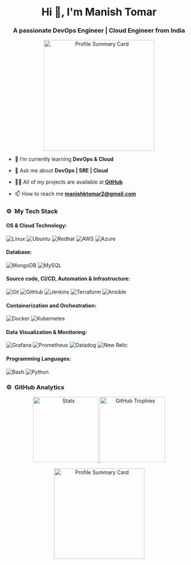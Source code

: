 <h1 align="center">Hi 👋, I'm Manish Tomar</h1>
<h3 align="center">A passionate DevOps Engineer | Cloud Engineer from India</h3>

<p align="center">
    <!-- Profile Summary Card -->
    <img height="300em" src="https://user-images.githubusercontent.com/74038190/221352995-5ac18bdf-1a19-4f99-bbb6-77559b220470.gif" alt="Profile Summary Card" />
</p>

- 🌱 I’m currently learning **DevOps & Cloud**

- 💬 Ask me about **DevOps | SRE | Cloud**

- 👨‍💻 All of my projects are available at **[GitHub](https://www.linkedin.com/in/manishktomar/)**

- 📫 How to reach me **manishktomar2@gmail.com**

### ⚙️ &nbsp;My Tech Stack
#### OS & Cloud Technology:

![Linux](https://skillicons.dev/icons?i=linux)
![Ubuntu](https://skillicons.dev/icons?i=ubuntu)
![Redhat](https://skillicons.dev/icons?i=redhat)
![AWS](https://skillicons.dev/icons?i=aws)
![Azure](https://skillicons.dev/icons?i=azure)

#### Database:

![MongoDB](https://skillicons.dev/icons?i=mongodb)
![MySQL](https://skillicons.dev/icons?i=mysql)

#### Source code, CI/CD, Automation & Infrastructure: 

![Git](https://skillicons.dev/icons?i=git)
![GitHub](https://skillicons.dev/icons?i=github)
![Jenkins](https://skillicons.dev/icons?i=jenkins)
![Terraform](https://skillicons.dev/icons?i=terraform)
![Ansible](https://skillicons.dev/icons?i=ansible)

#### Containerization and Orchestration:

![Docker](https://skillicons.dev/icons?i=docker)
![Kubernetes](https://skillicons.dev/icons?i=kubernetes)

#### Data Visualization & Monitoring:

![Grafana](https://skillicons.dev/icons?i=grafana)
![Prometheus](https://skillicons.dev/icons?i=prometheus)
![Datadog](https://www.vectorlogo.zone/logos/datadoghq/datadoghq-icon.svg)
![New Relic](https://www.vectorlogo.zone/logos/newrelic/newrelic-icon.svg)

#### Programming Languages:

![Bash](https://skillicons.dev/icons?i=bash)
![Python](https://skillicons.dev/icons?i=python)


### ⚙️ &nbsp;GitHub Analytics
<p align="center">
  <a href="https://github.com/Yuvadi29">
    <img height="177em" src="https://github-stats-alpha.vercel.app/api/?username=manishktomar&cc=333333&tc=ffffff&ic=4B8BDA" alt="Stats" />
    <img height="177em" src="https://github-contributor-stats.vercel.app/api?username=manishktomar&limit=5&theme=flat&combine_all_yearly_contributions=true" alt="GitHub Trophies" />
   </a>
</p>

<p align="center">
    <!-- Profile Summary Card -->
    <img height="245em" src="https://github-profile-summary-cards.vercel.app/api/cards/profile-details?username=manishktomar&theme=algolia" alt="Profile Summary Card" />
</p>

